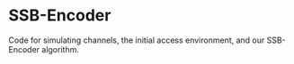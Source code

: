 # SSB-Encoder
Code for simulating channels, the initial access environment, and our SSB-Encoder algorithm.
